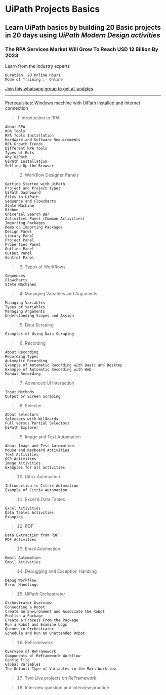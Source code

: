 # UiPath Projects Basics

## Learn UiPath basics by building 20 Basic projects in 20 days using _UiPath Modern Design activities_

### The RPA Services Market Will Grow To Reach USD 12 Billion By 2023

Learn from the industry experts

    Duration: 20 Online Hours
    Mode of Training :- Online

 [Join this whatsapp group to get all updates](https://chat.whatsapp.com/LWXmotACxKH8MrfFSW7VK3)

---

Prerequisites: Windows machine with UiPath installed and Internet connection

> 1.Introduction to RPA

    About RPA
    RPA Tools
    RPA Tools Installation
    Hardware and Software Requirements
    RPA Growth Trends
    Different RPA Tools
    Types of Bots
    Why UiPath
    UiPath Installation
    Setting Up the Browser

> 2. Workflow Designer Panels
  
    Getting Started with UiPath
    Project and Project Types
    UiPath Dashboard
    Files in UiPath
    Sequence and Flowcharts
    State Machine
    Ribbon
    Universal Search Bar
    Activities Panel (Common Activities)
    Importing Packages
    Demo on Importing Packages
    Design Panel
    Library Panel
    Project Panel
    Properties Panel
    Outline Panel
    Output Panel
    Control Panel

> 3. Types of Workflows
  
    Sequences
    Flowcharts
    State Machines

>4. Managing Variables and Arguments

    Managing Variables
    Types of Variables
    Managing Arguments
    Understanding Scopes and Assign

> 5. Data Scraping

    Examples of Using Data Scraping

>6. Recording

    About Recording
    Recording Types
    Automatic Recording
    Example of Automatic Recording with Basic and Desktop
    Example of Automatic Recording with Web
    Manual Recording

>7. Advanced UI Interaction

    Input Methods
    Output or Screen Scraping

>8. Selector

    About Selectors
    Selectors with Wildcards
    Full versus Partial Selectors
    UiPath Explorer
>
>9. Image and Text Automation

    About Image and Test Automation
    Mouse and Keyboard Activities
    Text Activities
    OCR Activities
    Image Activities
    Examples for all activities
>
>10. Citrix Automation

    Introduction to Citrix Automation
    Example of Citrix Automation
>
>11. Excel & Data Tables

    Excel Activities
    Data Tables Activities
    Examples
>
>12. PDF

    Data Extraction from PDF
    PDF Activities
>
>13. Email Automation

    Email Automation
    Email Activities
>
>14. Debugging and Exception Handling

    Debug Workflow
    Error Handlings
>
>15. UiPath Orchestrator

    Orchestrator Overview
    Connecting a Robot
    Create an Environment and Associate the Robot
    Publish a Package
    Create a Process From the Package
    Run a Robot and Examine Logs
    Queues in Orchestrator
    Schedule and Run an Unattended Robot
>
>16. ReFramework

    Overview of ReFramework
    Components of ReFramework Workflow
    Config File
    Global Variables
    The Default Type of Variables in the Main Workflow
>
>17. Two Live projects on ReFramework

>18. Interview question and interview practice
